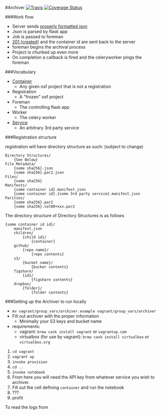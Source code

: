 #Archiver
[![Travis](https://travis-ci.org/chrisseto/Archiver.svg?branch=develop)](https://travis-ci.org/chrisseto/Archiver)
[![Coverage Status](https://coveralls.io/repos/chrisseto/Archiver/badge.png?branch=develop)](https://coveralls.io/r/chrisseto/Archiver?branch=develop)

###Work flow

* Server sends [properly formatted json](formats/container.json)
* Json is parsed by flask app
* Job is passed to foreman
* [201 (created)](formats/confirmation.json) and the container id are sent back to the server
* foreman begins the archival process
* Project is chunked up even more
* On completion a callback is fired and the celeryworker pings the foreman

###Vocabulary

* [Container](formats/container.json)
    - Any given osf project that is not a registration
* Registration
    - A "frozen" osf project
* Foreman
    - The controlling flask app
* Worker
    - The celery worker
* [Service](formats/services)
    - An arbitrary 3rd party service

###Registration structure

registration will have directory structure as such:
(subject to change)
```
Directory Structures/
    {See Below}
File Metadata/
    {some sha256}.json
    {some sha256}.par2.json
Files/
    {some sha256}
Manifests/
    {some container id}.manifest.json
    {some container id}.{some 3rd party service}.manifest.json
Parities/
    {some sha256}.par2
    {some sha256}.vol00+xxx.par2
```

The directory structure of Directory Structures is as follows
```
{some container id id}/
    manifest.json
    children/
        {child id}/
            {container}
    github/
        {repo name}/
            {repo contents}
    s3/
        {bucket name}/
            {bucker contents}
    figshare/
        {id}/
            {figshare contents}
    dropbox/
        {folder}/
            {folder contents}
```



###Setting up the Archiver to run locally
* `mv vagrant/group_vars/archiver.example vagrant/group_vars/archiver`
* Fill out archiver with the proper information
    - Minimally your S3 keys and bucket name
* requirements:
    - vagrant: `brew cask install vagrant` or `vagrantup.com`
    - virtualbox (for use by vagrant): `brew cask install virtualbox` or `virtualbox.org`

1. `cd vagrant`
2. `vagrant up`
3. `invoke provision`
4. `cd ..`
5. `invoke notebook`
6. From here you will need the API key from whatever service you wish to archiver.
7. Fill out the cell defining `container` and run the notebook
8. ???
9. profit

To read the logs from 
